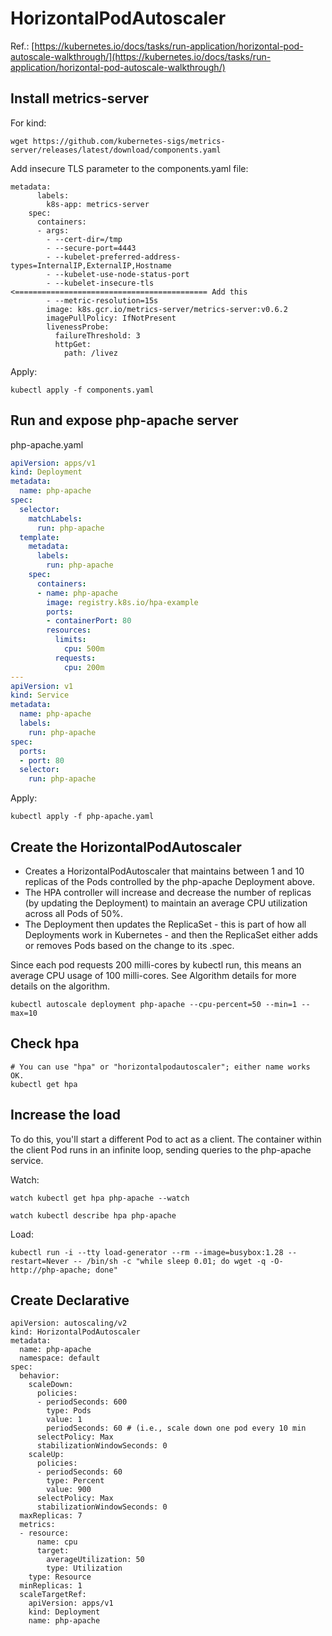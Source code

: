 # HorizontalPodAutoscaler
Ref.: [https://kubernetes.io/docs/tasks/run-application/horizontal-pod-autoscale-walkthrough/](https://kubernetes.io/docs/tasks/run-application/horizontal-pod-autoscale-walkthrough/)

## Install metrics-server

For kind:
```
wget https://github.com/kubernetes-sigs/metrics-server/releases/latest/download/components.yaml
```

Add insecure TLS parameter to the components.yaml file:
```
metadata:
      labels:
        k8s-app: metrics-server
    spec:
      containers:
      - args:
        - --cert-dir=/tmp
        - --secure-port=4443
        - --kubelet-preferred-address-types=InternalIP,ExternalIP,Hostname
        - --kubelet-use-node-status-port
        - --kubelet-insecure-tls   <=========================================== Add this
        - --metric-resolution=15s
        image: k8s.gcr.io/metrics-server/metrics-server:v0.6.2
        imagePullPolicy: IfNotPresent
        livenessProbe:
          failureThreshold: 3
          httpGet:
            path: /livez
```

Apply:
```
kubectl apply -f components.yaml
```

## Run and expose php-apache server
php-apache.yaml
```yml
apiVersion: apps/v1
kind: Deployment
metadata:
  name: php-apache
spec:
  selector:
    matchLabels:
      run: php-apache
  template:
    metadata:
      labels:
        run: php-apache
    spec:
      containers:
      - name: php-apache
        image: registry.k8s.io/hpa-example
        ports:
        - containerPort: 80
        resources:
          limits:
            cpu: 500m
          requests:
            cpu: 200m
---
apiVersion: v1
kind: Service
metadata:
  name: php-apache
  labels:
    run: php-apache
spec:
  ports:
  - port: 80
  selector:
    run: php-apache

```

Apply:
```
kubectl apply -f php-apache.yaml
```

## Create the HorizontalPodAutoscaler 
* Creates a HorizontalPodAutoscaler that maintains between 1 and 10 replicas of the Pods controlled by the php-apache Deployment above.
* The HPA controller will increase and decrease the number of replicas (by updating the Deployment) to maintain an average CPU utilization across all Pods of 50%.
* The Deployment then updates the ReplicaSet - this is part of how all Deployments work in Kubernetes - and then the ReplicaSet either adds or removes Pods based on the change to its .spec.

Since each pod requests 200 milli-cores by kubectl run, this means an average CPU usage of 100 milli-cores. See Algorithm details for more details on the algorithm.

```
kubectl autoscale deployment php-apache --cpu-percent=50 --min=1 --max=10
```

## Check hpa
```
# You can use "hpa" or "horizontalpodautoscaler"; either name works OK.
kubectl get hpa
```

## Increase the load
To do this, you'll start a different Pod to act as a client. The container within the client Pod runs in an infinite loop, sending queries to the php-apache service.

Watch:
```
watch kubectl get hpa php-apache --watch

watch kubectl describe hpa php-apache
```

Load:
```
kubectl run -i --tty load-generator --rm --image=busybox:1.28 --restart=Never -- /bin/sh -c "while sleep 0.01; do wget -q -O- http://php-apache; done"
```

## Create Declarative 
```docker
apiVersion: autoscaling/v2
kind: HorizontalPodAutoscaler
metadata:
  name: php-apache
  namespace: default
spec:
  behavior:
    scaleDown:
      policies:
      - periodSeconds: 600
        type: Pods
        value: 1
        periodSeconds: 60 # (i.e., scale down one pod every 10 min
      selectPolicy: Max
      stabilizationWindowSeconds: 0
    scaleUp:
      policies:
      - periodSeconds: 60
        type: Percent
        value: 900
      selectPolicy: Max
      stabilizationWindowSeconds: 0
  maxReplicas: 7
  metrics:
  - resource:
      name: cpu
      target:
        averageUtilization: 50
        type: Utilization
    type: Resource
  minReplicas: 1
  scaleTargetRef:
    apiVersion: apps/v1
    kind: Deployment
    name: php-apache
```
